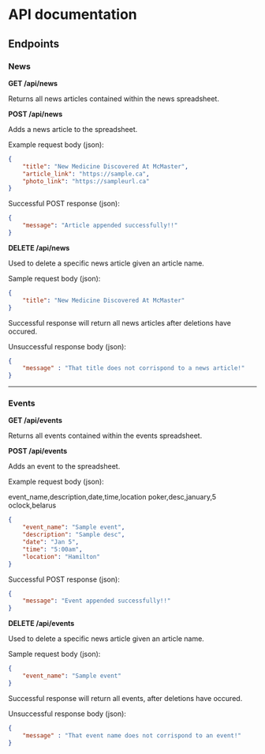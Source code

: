 # API documentation

## Endpoints
### News
__GET /api/news__

Returns all news articles contained within the news spreadsheet.

__POST /api/news__

Adds a news article to the spreadsheet.

Example request body (json): 

```json
{
    "title": "New Medicine Discovered At McMaster",
    "article_link": "https://sample.ca",
    "photo_link": "https://sampleurl.ca"
}
```

Successful POST response (json): 
```json
{
    "message": "Article appended successfully!!"
}
```

__DELETE /api/news__

Used to delete a specific news article given an article name.

Sample request body (json):
```json
{
    "title": "New Medicine Discovered At McMaster"
}
```
Successful response will return all news articles after deletions have occured.

Unsuccessful response body (json):
```json
{
    "message" : "That title does not corrispond to a news article!"
}
```

-----
### Events
__GET /api/events__

Returns all events contained within the events spreadsheet.

__POST /api/events__

Adds an event to the spreadsheet.

Example request body (json): 

event_name,description,date,time,location
poker,desc,january,5 oclock,belarus
```json
{
    "event_name": "Sample event",
    "description": "Sample desc",
    "date": "Jan 5",
    "time": "5:00am",
    "location": "Hamilton"
}
```

Successful POST response (json): 
```json
{
    "message": "Event appended successfully!!"
}
```

__DELETE /api/events__

Used to delete a specific news article given an article name.

Sample request body (json):
```json
{
    "event_name": "Sample event"
}
```

Successful response will return all events, after deletions have occured.

Unsuccessful response body (json):
```json
{
    "message" : "That event name does not corrispond to an event!"
}
```
